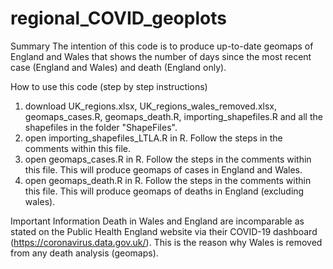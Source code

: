 # regional_COVID_geoplots
Summary
The intention of this code is to produce up-to-date geomaps of England and Wales that shows the number of days since the most recent
case (England and Wales) and death (England only).

How to use this code (step by step instructions)
1) download UK_regions.xlsx, UK_regions_wales_removed.xlsx, geomaps_cases.R, geomaps_death.R, importing_shapefiles.R and all the shapefiles in the folder "ShapeFiles".
2) open importing_shapefiles_LTLA.R in R. Follow the steps in the comments within this file.
3) open geomaps_cases.R in R. Follow the steps in the comments within this file. This will produce geomaps of cases in England and Wales.
4) open geomaps_death.R in R. Follow the steps in the comments within this file. This will produce geomaps of deaths in England (excluding wales).


Important Information
Death in Wales and England are incomparable as stated on the Public Health England website via their COVID-19 dashboard (https://coronavirus.data.gov.uk/).
This is the reason why Wales is removed from any death analysis (geomaps).





